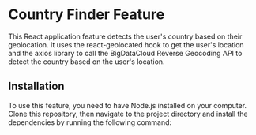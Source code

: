 # Country Finder Feature

This React application feature detects the user's country based on their geolocation. It uses the react-geolocated hook to get the user's location and the axios library to call the BigDataCloud Reverse Geocoding API to detect the country based on the user's location.

## Installation 

To use this feature, you need to have Node.js installed on your computer. Clone this repository, then navigate to the project directory and install the dependencies by running the following command:


